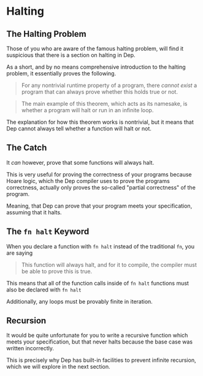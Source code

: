 # Halting

## The Halting Problem

Those of you who are aware of the famous halting problem, will find it suspicious that there is a section on halting in Dep.

As a short, and by no means comprehensive introduction to the halting problem, it essentially proves the following.

>For any nontrivial runtime property of a program, there *cannot exist* a program that can always prove whether this holds true or not.

>The main example of this theorem, which acts as its namesake, is whether a program will halt or run in an infinite loop.

The explanation for how this theorem works is nontrivial, but it means that Dep cannot always tell whether a function will halt or not.

## The Catch

It *can* however, prove that some functions will always halt. 

This is very useful for proving the correctness of your programs because Hoare logic, which the Dep compiler uses to prove the programs correctness, actually only proves the so-called "partial correctness" of the program.

Meaning, that Dep can prove that your program meets your specification, assuming that it halts.

## The `fn halt` Keyword

When you declare a function with `fn halt` instead of the traditional `fn`, you are saying

>This function will always halt, and for it to compile, the compiler must be able to prove this is true.

This means that all of the function calls inside of `fn halt` functions must also be declared with `fn halt`

Additionally, any loops must be provably finite in iteration.

## Recursion

It would be quite unfortunate for you to write a recursive function which meets your specification, but that never halts because the base case was written incorrectly. 

This is precisely why Dep has built-in facilities to prevent infinite recursion, which we will explore in the next section.